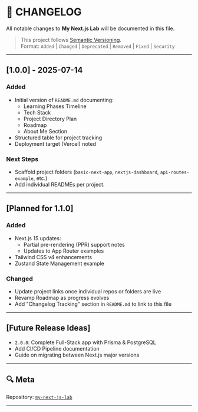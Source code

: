 # 📜 CHANGELOG

All notable changes to **My Next.js Lab** will be documented in this file.

> This project follows [Semantic Versioning](https://semver.org/).  
> Format: `Added` | `Changed` | `Deprecated` | `Removed` | `Fixed` | `Security`

---

## [1.0.0] - 2025-07-14

### Added
- Initial version of `README.md` documenting:
  - Learning Phases Timeline
  - Tech Stack
  - Project Directory Plan
  - Roadmap
  - About Me Section
- Structured table for project tracking
- Deployment target (Vercel) noted

### Next Steps
- Scaffold project folders (`basic-next-app`, `nextjs-dashboard`, `api-routes-example`, etc.)
- Add individual READMEs per project.

---

## [Planned for 1.1.0]

### Added
- Next.js 15 updates:
  - Partial pre-rendering (PPR) support notes
  - Updates to App Router examples
- Tailwind CSS v4 enhancements
- Zustand State Management example

### Changed
- Update project links once individual repos or folders are live
- Revamp Roadmap as progress evolves
- Add "Changelog Tracking" section in `README.md` to link to this file

---

## [Future Release Ideas]
- `2.0.0`: Complete Full-Stack app with Prisma & PostgreSQL
- Add CI/CD Pipeline documentation
- Guide on migrating between Next.js major versions

---

## 🔍 Meta
Repository: [`my-next-js-lab`](https://github.com/abrahamdanfa/my-next-js-lab)

---

